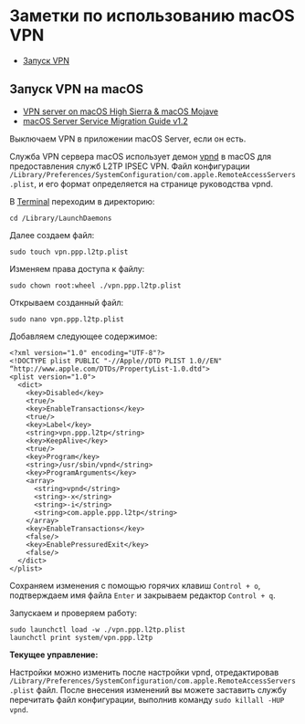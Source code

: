 # Заметки по использованию macOS VPN

<!--ts-->
  * [Запуск VPN](#load-vpn)
 <!--te-->

<a id="load-vpn"></a>
## Запуск VPN на macOS

- [VPN server on macOS High Sierra & macOS Mojave
](https://softwarerecs.stackexchange.com/questions/50816/vpn-server-on-macos-high-sierra-macos-mojave)
- [macOS Server
Service Migration Guide v1.2](https://developer.apple.com/support/downloads/macOS-Server-Service-Migration-Guide.pdf)

Выключаем VPN в приложении macOS Server, если он есть.

Служба VPN сервера macOS использует демон [vpnd](https://www.unix.com/man-page/osx/5/vpnd/) в macOS для предоставления служб L2TP IPSEC VPN. Файл конфигурации `/Library/Preferences/SystemConfiguration/com.apple.RemoteAccessServers.plist`, и его формат определяется на странице руководства vpnd.

В [Terminal](../Terminal/readme.md) переходим в директорию:

	cd /Library/LaunchDaemons
	
Далее создаем файл:

	sudo touch vpn.ppp.l2tp.plist
	
Изменяем права доступа к файлу:

	sudo chown root:wheel ./vpn.ppp.l2tp.plist
	
Открываем созданный файл:

	sudo nano vpn.ppp.l2tp.plist
	
Добавляем следующее содержимое:

	<?xml version="1.0" encoding="UTF-8"?>
	<!DOCTYPE plist PUBLIC "-//Apple//DTD PLIST 1.0//EN"
	“http://www.apple.com/DTDs/PropertyList-1.0.dtd">
	<plist version="1.0">
	  <dict>
	    <key>Disabled</key>
	    <true/>
	    <key>EnableTransactions</key>
	    <true/>
	    <key>Label</key>
	    <string>vpn.ppp.l2tp</string>
	    <key>KeepAlive</key>
	    <true/>
	    <key>Program</key>
	    <string>/usr/sbin/vpnd</string>
	    <key>ProgramArguments</key>
	    <array>
	      <string>vpnd</string>
	      <string>-x</string>
	      <string>-i</string>
	      <string>com.apple.ppp.l2tp</string>
	    </array>
	    <key>EnableTransactions</key>
	    <false/>
	    <key>EnablePressuredExit</key>
	    <false/>
	  </dict>
	</plist>

Сохраняем изменения с помощью горячих клавиш `Control + o`, подтверждаем имя файла `Enter` и закрываем редактор `Control + q`.

Запускаем и проверяем работу:

	sudo launchctl load -w ./vpn.ppp.l2tp.plist
	launchctl print system/vpn.ppp.l2tp
	
**Текущее управление:**

Настройки можно изменить после настройки vpnd, отредактировав `/Library/Preferences/SystemConfiguration/com.apple.RemoteAccessServers.plist` файл. После внесения изменений вы можете заставить службу перечитать файл конфигурации, выполнив команду `sudo killall -HUP vpnd`.